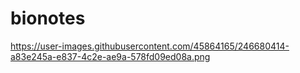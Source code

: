 # bionotes

https://user-images.githubusercontent.com/45864165/246680414-a83e245a-e837-4c2e-ae9a-578fd09ed08a.png
